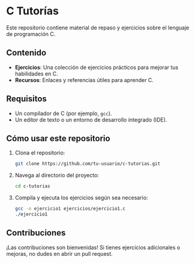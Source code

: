 # C Tutorías

Este repositorio contiene material de repaso y ejercicios sobre el lenguaje de programación C.

## Contenido

- **Ejercicios**: Una colección de ejercicios prácticos para mejorar tus habilidades en C.
- **Recursos**: Enlaces y referencias útiles para aprender C.

## Requisitos

- Un compilador de C (por ejemplo, `gcc`).
- Un editor de texto o un entorno de desarrollo integrado (IDE).

## Cómo usar este repositorio

1. Clona el repositorio:
   ```sh
   git clone https://github.com/tu-usuario/c-tutorias.git
   ```
2. Navega al directorio del proyecto:
   ```sh
   cd c-tutorias
   ```
3. Compila y ejecuta los ejercicios según sea necesario:
   ```sh
   gcc -o ejercicio1 ejercicios/ejercicio1.c
   ./ejercicio1
   ```

## Contribuciones

¡Las contribuciones son bienvenidas! Si tienes ejercicios adicionales o mejoras, no dudes en abrir un pull request.
